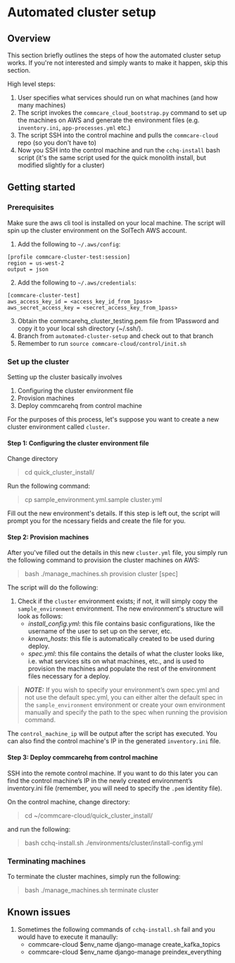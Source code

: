 # Automated cluster setup

## Overview
This section briefly outlines the steps of how the automated cluster setup works. If you're not interested and simply wants to make 
it happen, skip this section.

High level steps:
1. User specifies what services should run on what machines (and how many machines)
2. The script invokes the `commcare_cloud_bootstrap.py` command to set up the machines on AWS and generate the 
environment files (e.g. `inventory.ini`, `app-processes.yml` etc.)
3. The script SSH into the control machine and pulls the `commcare-cloud` repo (so you don't have to)
4. Now you SSH into the control machine and run the `cchq-install` bash script (it's the same script used for 
the quick monolith install, but modified slightly for a cluster)

## Getting started
### Prerequisites
Make sure the aws cli tool is installed on your local machine. The script will spin up the cluster environment on the
SolTech AWS account.

1) Add the following to `~/.aws/config`:

```
[profile commcare-cluster-test:session]
region = us-west-2
output = json
```


2) Add the following to `~/.aws/credentials`:
```
[commcare-cluster-test]
aws_access_key_id = <access_key_id_from_1pass>
aws_secret_access_key = <secret_access_key_from_1pass>
```

3) Obtain the commcarehq_cluster_testing.pem file from 1Password and copy it to your local ssh directory (~/.ssh/). 
4) Branch from `automated-cluster-setup` and check out to that branch
5) Remember to run `source commcare-cloud/control/init.sh`

### Set up the cluster

Setting up the cluster basically involves
1) Configuring the cluster environment file
2) Provision machines
3) Deploy commcarehq from control machine

For the purposes of this process, let's suppose you want to create a new cluster environment called `cluster`.

#### Step 1: Configuring the cluster environment file
Change directory 
> cd quick_cluster_install/

Run the following command:
> cp sample_environment.yml.sample cluster.yml 

Fill out the new environment's details. If this step is left out, the script will prompt you for the ncessary fields and create the file for you.

#### Step 2: Provision machines

After you've filled out the details in this new `cluster.yml` file, you simply run the following command to provision
the cluster machines on AWS:
> bash ./manage_machines.sh provision cluster [spec]


The script will do the following:
1) Check if the `cluster` environment exists; if not, it will simply copy the `sample_environment` environment. 
   The new environment's structure will look as follows:
    - _install_config.yml_: this file contains basic configurations, like the username of the user to set up on the server, etc.
    - _known_hosts_: this file is automatically created to be used during deploy.
    - _spec.yml_: this file contains the details of what the cluster looks like, i.e. what services sits on what machines, etc., and is used to provision the machines and populate the rest of the environment files necessary for a deploy.

> **_NOTE:_** 
> If you wish to specify your environment’s own spec.yml and not use the default spec.yml, you can either alter the default spec in the `sample_environment` 
> environment or create your own environment manually and specify the path to the spec when running the provision command.

The `control_machine_ip` will be output after the script has executed. You can also find the control machine's IP in the generated `inventory.ini` file.

#### Step 3: Deploy commcarehq from control machine
SSH into the remote control machine. If you want to do this later you can find the control machine’s IP in the newly created environment’s inventory.ini file (remember, you will need to specify the `.pem` identity file).

On the control machine, change directory:
> cd ~/commcare-cloud/quick_cluster_install/

and run the following:
> bash cchq-install.sh ./environments/cluster/install-config.yml

### Terminating machines
To terminate the cluster machines, simply run the following:
> bash ./manage_machines.sh terminate cluster

## Known issues
1) Sometimes the following commands of `cchq-install.sh` fail and you would have to execute it manaully:
   - commcare-cloud $env_name django-manage create_kafka_topics
   - commcare-cloud $env_name django-manage preindex_everything
